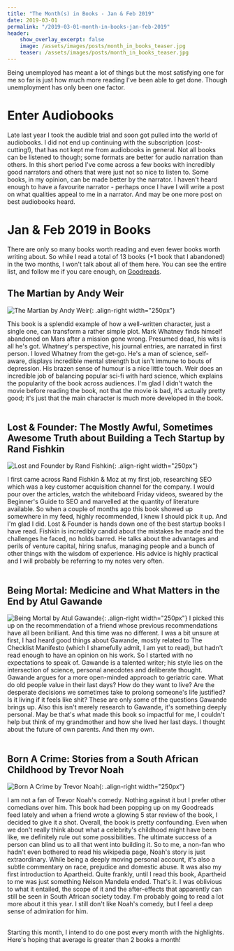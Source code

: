 ```yaml
---
title: "The Month(s) in Books - Jan & Feb 2019"
date: 2019-03-01
permalink: "/2019-03-01-month-in-books-jan-feb-2019"
header:
    show_overlay_excerpt: false
    image: /assets/images/posts/month_in_books_teaser.jpg
    teaser: /assets/images/posts/month_in_books_teaser.jpg
---
```

Being unemployed has meant a lot of things but the most satisfying one for me so far is just how much more reading I've been able to get done. Though unemployment has only been one factor.

# Enter Audiobooks

Late last year I took the audible trial and soon got pulled into the world of audiobooks. I did not end up continuing with the subscription (cost-cutting!), that has not kept me from audiobooks in general. Not all books can be listened to though; some formats are better for audio narration than others. In this short period I've come across a few books with incredibly good narrators and others that were just not so nice to listen to. Some books, in my opinion, can be made better by the narrator. I haven't heard enough to have a favourite narrator - perhaps once I have I will write a post on what qualities appeal to me in a narrator. And may be one more post on best audiobooks heard.

# Jan & Feb 2019 in Books

There are only so many books worth reading and even fewer books worth writing about. So while I read a total of 13 books (+1 book that I abandoned) in the two months, I won't talk about all of them here. You can see the entire list, and follow me if you care enough, on [Goodreads](https://www.goodreads.com/aamnakhan).


## The Martian by Andy Weir
![The Martian by Andy Weir](/assets/images/posts/03_month_in_books0102/the_martian.jpg){: .align-right width="250px"}

This book is a splendid example of how a well-written character, just a single one, can transform a rather simple plot. Mark Whatney finds himself abandoned on Mars after a mission gone wrong. Presumed dead, his wits is all he's got. Whatney's perspective, his journal entries, are narrated in first person. I loved Whatney from the get-go. He's a man of science, self-aware, displays incredible mental strength but isn't immune to bouts of depression. His brazen sense of humour is a nice little touch. Weir does an incredible job of balancing popular sci-fi with hard science, which explains the popularity of the book across audiences. I'm glad I didn't watch the movie before reading the book, not that the movie is bad, it's actually pretty good; it's just that the main character is much more developed in the book.
<br/>
<br/>

## Lost & Founder: The Mostly Awful, Sometimes Awesome Truth about Building a Tech Startup by Rand Fishkin
![Lost and Founder by Rand Fishkin](/assets/images/posts/03_month_in_books0102/lost_and_founder.jpg){: .align-right width="250px"}

I first came across Rand Fishkin & Moz at my first job, researching SEO which was a key customer acquisition channel for the company. I would pour over the articles, watch the whiteboard Friday videos, sweared by the Beginner's Guide to SEO and marvelled at the quantity of literature available. So when a couple of months ago this book showed up somewhere in my feed, highly recommended, I knew I should pick it up. And I'm glad I did. Lost & Founder is hands down one of the best startup books I have read. Fishkin is incredibly candid about the mistakes he made and the challenges he faced, no holds barred. He talks about the advantages and perils of venture capital, hiring snafus, managing people and a bunch of other things with the wisdom of experience. His advice is highly practical and I will probably be referring to my notes very often.
<br/>
<br/>


## Being Mortal: Medicine and What Matters in the End by Atul Gawande

![Being Mortal by Atul Gawande](/assets/images/posts/03_month_in_books0102/being_mortal.jpg){: .align-right width="250px"}
I picked this up on the recommendation of a friend whose previous recommendations have all been brilliant. And this time was no different. I was a bit unsure at first, I had heard good things about Gawande, mostly related to The Checklist Manifesto (which I shamefully admit, I am yet to read), but hadn't read enough to have an opinion on his work. So I started with no expectations to speak of. Gawande is a talented writer; his style lies on the intersection of science, personal anecdotes and deliberate thought. Gawande argues for a more open-minded approach to geriatric care. What do old people value in their last days? How do they want to live? Are the desperate decisions we sometimes take to prolong someone's life justified? Is it living if it feels like shit? These are only some of the questions Gawande brings up. Also this isn't merely research to Gawande, it's something deeply personal. May be that's what made this book so impactful for me, I couldn't help but think of my grandmother and how she lived her last days. I thought about the future of own parents. And then my own.
<br/>
<br/>



## Born A Crime: Stories from a South African Childhood by Trevor Noah

![Born A Crime by Trevor Noah](/assets/images/posts/03_month_in_books0102/born_a_crime.jpg){: .align-right width="250px"}

I am not a fan of Trevor Noah's comedy. Nothing against it but I prefer other comedians over him. This book had been popping up on my Goodreads feed lately and when a friend wrote a glowing 5 star review of the book, I decided to give it a shot. Overall, the book is pretty confounding. Even when we don't really think about what a celebrity's childhood might have been like, we definitely rule out some possibilities. The ultimate success of a person can blind us to all that went into building it. So to me, a non-fan who hadn't even bothered to read his wikipedia page, Noah's story is just extraordinary. While being a deeply moving personal account, it's also a subtle commentary on race, prejudice and domestic abuse. It was also my first introduction to Apartheid. Quite frankly, until I read this book, Apartheid to me was just something Nelson Mandela ended. That's it. I was oblivious to what it entailed, the scope of it and the after-effects that apparently can still be seen in South African society today. I'm probably going to read a lot more about it this year. I still don't like Noah's comedy, but I feel a deep sense of admiration for him.
<br/>
<br/>



Starting this month, I intend to do one post every month with the highlights. Here's hoping that average is greater than 2 books a month!